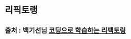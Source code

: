 # 리픽토랭
## 출처 : 백기선님 [코딩으로 학습하는 리팩토링](https://www.inflearn.com/course/%EB%A6%AC%ED%8C%A9%ED%86%A0%EB%A7%81/dashboard)
